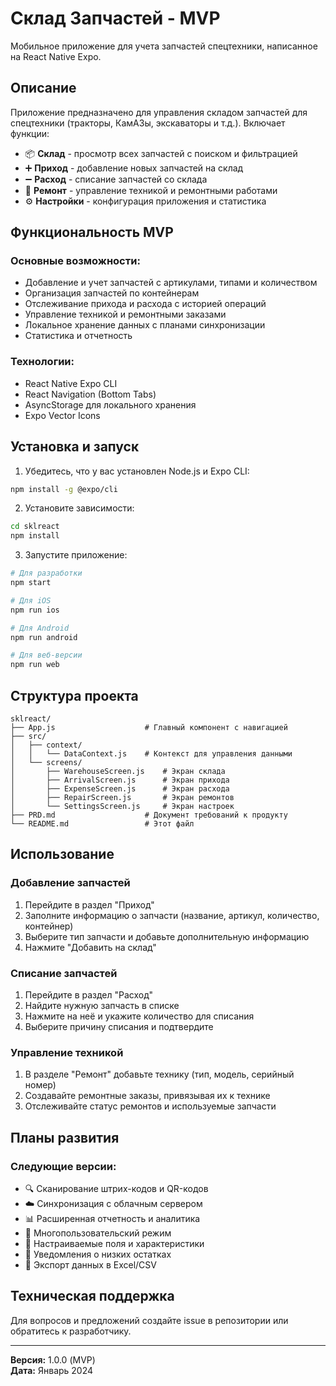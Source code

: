 # Склад Запчастей - MVP

Мобильное приложение для учета запчастей спецтехники, написанное на React Native Expo.

## Описание

Приложение предназначено для управления складом запчастей для спецтехники (тракторы, КамАЗы, экскаваторы и т.д.). Включает функции:

- 📦 **Склад** - просмотр всех запчастей с поиском и фильтрацией
- ➕ **Приход** - добавление новых запчастей на склад
- ➖ **Расход** - списание запчастей со склада
- 🔧 **Ремонт** - управление техникой и ремонтными работами
- ⚙️ **Настройки** - конфигурация приложения и статистика

## Функциональность MVP

### Основные возможности:
- Добавление и учет запчастей с артикулами, типами и количеством
- Организация запчастей по контейнерам
- Отслеживание прихода и расхода с историей операций
- Управление техникой и ремонтными заказами
- Локальное хранение данных с планами синхронизации
- Статистика и отчетность

### Технологии:
- React Native Expo CLI
- React Navigation (Bottom Tabs)
- AsyncStorage для локального хранения
- Expo Vector Icons

## Установка и запуск

1. Убедитесь, что у вас установлен Node.js и Expo CLI:
```bash
npm install -g @expo/cli
```

2. Установите зависимости:
```bash
cd sklreact
npm install
```

3. Запустите приложение:
```bash
# Для разработки
npm start

# Для iOS
npm run ios

# Для Android
npm run android

# Для веб-версии
npm run web
```

## Структура проекта

```
sklreact/
├── App.js                    # Главный компонент с навигацией
├── src/
│   ├── context/
│   │   └── DataContext.js    # Контекст для управления данными
│   └── screens/
│       ├── WarehouseScreen.js    # Экран склада
│       ├── ArrivalScreen.js      # Экран прихода
│       ├── ExpenseScreen.js      # Экран расхода
│       ├── RepairScreen.js       # Экран ремонтов
│       └── SettingsScreen.js     # Экран настроек
├── PRD.md                    # Документ требований к продукту
└── README.md                 # Этот файл
```

## Использование

### Добавление запчастей
1. Перейдите в раздел "Приход"
2. Заполните информацию о запчасти (название, артикул, количество, контейнер)
3. Выберите тип запчасти и добавьте дополнительную информацию
4. Нажмите "Добавить на склад"

### Списание запчастей
1. Перейдите в раздел "Расход"
2. Найдите нужную запчасть в списке
3. Нажмите на неё и укажите количество для списания
4. Выберите причину списания и подтвердите

### Управление техникой
1. В разделе "Ремонт" добавьте технику (тип, модель, серийный номер)
2. Создавайте ремонтные заказы, привязывая их к технике
3. Отслеживайте статус ремонтов и используемые запчасти

## Планы развития

### Следующие версии:
- 🔍 Сканирование штрих-кодов и QR-кодов
- ☁️ Синхронизация с облачным сервером
- 📊 Расширенная отчетность и аналитика
- 👥 Многопользовательский режим
- 🔧 Настраиваемые поля и характеристики
- 📱 Уведомления о низких остатках
- 💾 Экспорт данных в Excel/CSV

## Техническая поддержка

Для вопросов и предложений создайте issue в репозитории или обратитесь к разработчику.

---

**Версия:** 1.0.0 (MVP)  
**Дата:** Январь 2024